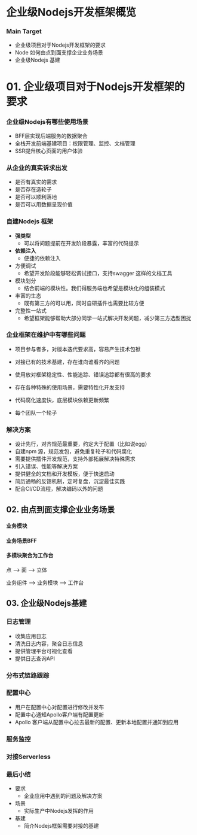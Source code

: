 # 企业级Nodejs开发框架概览

### Main Target

+ 企业级项目对于Nodejs开发框架的要求
+ Node 如何由点到面支撑企业业务场景
+ 企业级Nodejs 基建



# 01. 企业级项目对于Nodejs开发框架的要求

### 企业级Nodejs有哪些使用场景

+ BFF层实现后端服务的数据聚合
+ 全栈开发前端基建项目：权限管理、监控、文档管理
+ SSR提升核心页面的用户体验



### 从企业的真实诉求出发

+ 是否有真实的需求
+ 是否存在造轮子
+ 是否可以顺利落地
+ 是否可以用数据呈现价值



### 自建Nodejs 框架

+ **强类型**
  + 可以将问题提前在开发阶段暴露，丰富的代码提示
+ **依赖注入**
  + 便捷的依赖注入
+ 方便调试
  + 希望开发阶段能够轻松调试接口，支持swagger 这样的文档工具
+ 模块划分
  + 结合前端的模块性。我们得服务端也希望是模块化的组装模式
+ 丰富的生态
  + 既有第三方的可以用，同时自研插件也需要比较方便
+ 完整性一站式
  + 希望框架能够帮助大部分同学一站式解决开发问题，减少第三方选型困扰



### 企业框架在维护中有哪些问题

+ 项目参与者多，对版本迭代要求高，容易产生技术包袱
+ 对接已有的技术基建，存在谁向谁看齐的问题
+ 使用放对框架稳定性、性能追踪、错误追踪都有很高的要求

+ 存在各种特殊的使用场景，需要特性化开发支持
+ 代码腐化速度快，底层模块依赖更新频繁
+ 每个团队一个轮子



### 解决方案

+ 设计先行，对齐规范最重要，约定大于配置（比如说egg）
+ 自建npm 源，规范发包，避免重复轮子和代码腐化
+ 需要提供插件开发规范，支持外部拓展解决特殊需求
+ 引入错误、性能等解决方案
+ 提供健全的文档和开发模板，便于快速启动
+ 简历通畅的反馈机制，定时复盘，沉淀最佳实践
+ 配合CI/CD流程，解决编码以外的问题



## 02. 由点到面支撑企业业务场景

#### 业务模块



#### 业务场景BFF



#### 多模块聚合为工作台

点 --> 面 --> 立体

业务组件 --> 业务模块 --> 工作台





## 03. 企业级Nodejs基建

### 日志管理

+ 收集应用日志
+ 清洗日志内容，聚合日志信息
+ 提供管理平台可视化查看
+ 提供日志查询API



### 分布式链路跟踪



### 配置中心

+ 用户在配置中心对配置进行修改并发布
+ 配置中心通知Apollo客户端有配置更新
+ Apollo 客户端从配置中心拉去最新的配置、更新本地配置并通知到应用



### 服务监控



### 对接Serverless





### 最后小结

+ 要求
  + 企业应用中遇到的问题及解决方案
+ 场景
  + 实际生产中Nodejs发挥的作用
+ 基建
  + 简介Nodejs框架需要对接的基建



